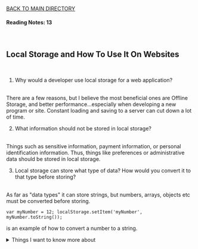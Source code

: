 [BACK TO MAIN DIRECTORY](../README.md)

#### Reading Notes: 13
<br>

## Local Storage and How To Use It On Websites
<br>

1. Why would a developer use local storage for a web application?
<br>
There are a few reasons, but I believe the most beneficial ones are Offline Storage, and better performance...especially when developing a new program or site. Constant loading and saving to a server can cut down a lot of time.

2. What information should not be stored in local storage?
<br>
Things such as sensitive information, payment information, or personal identification information. Thus, things like preferences or administrative data should be stored in local storage.

3. Local storage can store what type of data? How would you convert it to that type before storing?
<br>
As far as "data types" it can store strings, but numbers, arrays, objects etc must be converted before storing.

`var myNumber = 12;
localStorage.setItem('myNumber', myNumber.toString());`

is an example of how to convert a number to a string.




<details>
<summary>Things I want to know more about</summary>

Begin writing here...
  
</details>